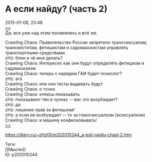 А если найду? (часть 2)
========================

   
 2015-01-08, 23:48   
   [<<](А%20если%20найду%20(часть%201))    
 Да, все уже над этим посмеялись и всё же.   
   
 Crawling Chaos: Правительство России запретило транссексуалам, трансвеститам, фетишистам и садомазохистам управлять транспортными средствами.   
 zHz: блин и чё мне делать?   
 Crawling Chaos: Интересно как они будут определять фетишизм и садомазохизм   
 Crawling Chaos: теперь с нарядом ГАИ будет психолог?   
 zHz: ага   
 Crawling Chaos: или они тесты выдавать будут   
 Crawling Chaos: о точно   
 Crawling Chaos: кляксы показывать   
 zHz: показывают тян в чулках -- вас это возубждает?   
 zHz: да   
 zHz: лишение прав за фетишизм!   
 zHz: а если не возбуждает -- то за гомосексуализм (асексуализм)   
 Crawling Chaos: и машину конфисковывать!   
  [>>](А%20если%20найду%20(часть%203))    
    
 <https://diary.ru/~zHz00/p202010244_a-esli-najdu-chast-2.htm>   
   
 Теги:   
 [[Мысли]]   
 ID: p202010244